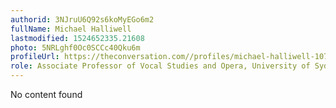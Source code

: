 ```yaml
---
authorid: 3NJruU6Q92s6koMyEGo6m2
fullName: Michael Halliwell
lastmodified: 1524652335.21608
photo: 5NRLghf0Oc0SCCc40Qku6m
profileUrl: https://theconversation.com//profiles/michael-halliwell-107009
role: Associate Professor of Vocal Studies and Opera, University of Sydney
---
```

No content found